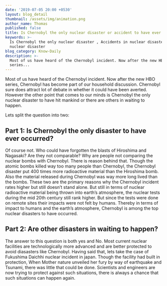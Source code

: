 ```yaml
---
date: '2019-07-05 20:00 +0530'
layout: blog_detail
thumbnail: /assets/img/animation.png
author_name: Thomas
published: false
title: Is Chernobyl the only nuclear disaster or accident to have ever occurred ?
keywords: >-
  Is Chernobyl the only nuclear disaster , Accidents in nuclear disaster ,
  nuclear disaster
blog_category: Know-Daily
description: >-
  Most of us have heard of the Chernobyl incident. Now after the new HBO
  series...
---
```


Most of us have heard of the Chernobyl incident. Now after the new HBO series, Chernobyl has become part of our household discussion. Chernobyl sure does attract lot of debate in whether it could have been averted. However the other point that comes to our minds is Chernobyl the only nuclear disaster to have hit mankind or there are others in waiting to happen. 

Lets split the question into two:
## Part 1: Is Chernobyl the only disaster to have ever occurred?
Of course not. Who could have forgotten the blasts of Hiroshima and Nagasaki? Are they not comparable? Why are people not comparing the nuclear bombs with Chernobyl. There is reason behind that. Though the atomic bombs killed way too many people than Chernobyl, the Chernobyl disaster put 400 times more radioactive material than the Hiroshima bomb. Also the material released during Chernobyl was way more long lived than the bombs. These two are the primary reasons why the Chernobyl incident rates higher but still doesn’t stand alone.
But still in terms of nuclear radioactive material being thrown into earth’s atmosphere, the nuclear tests during the mid 20th century still rank higher. But since the tests were done on remote sites their impacts were not felt by humans. Thereby in terms of impact to humans and the earth’s atmosphere, Chernobyl is among the top nuclear disasters to have occurred.

## Part 2: Are other disasters in waiting to happen?
The answer to this question is both yes and No. Most current nuclear facilities are technologically more advanced and are better protected to avoid diasasters like Chernobyl. Having said that, lets take the case of Fukushima Daichhi nuclear incident in japan. Though the facility had built in protection, When Mother nature unveiled her fury by way of earthquake and Tsunami, there was little that could be done. Scientists and engineers are now trying to protect against such situations, there is always a chance that such situations can happen again.

